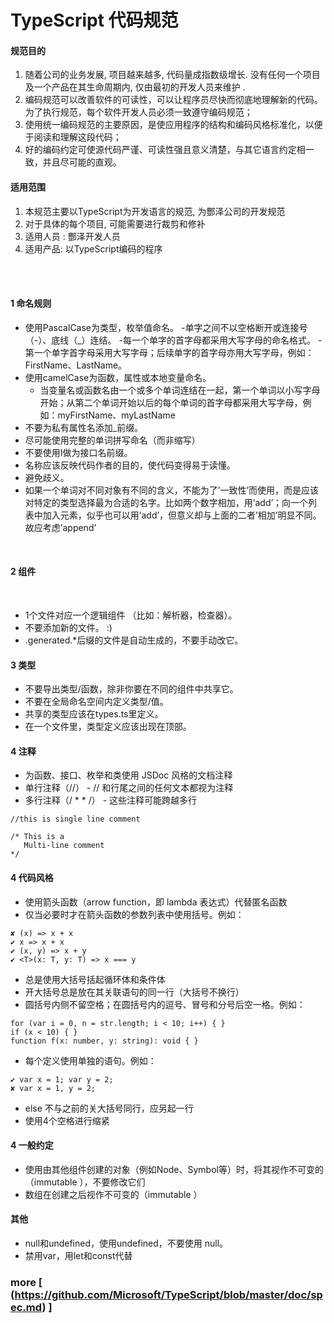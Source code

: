 # TypeScript 代码规范


#### 规范目的

1. 随着公司的业务发展, 项目越来越多, 代码量成指数级增长. 没有任何一个项目及一个产品在其生命周期内, 仅由最初的开发人员来维护 .
2. 编码规范可以改善软件的可读性，可以让程序员尽快而彻底地理解新的代码。为了执行规范，每个软件开发人员必须一致遵守编码规范；
3. 使用统一编码规范的主要原因，是使应用程序的结构和编码风格标准化，以便于阅读和理解这段代码；
4. 好的编码约定可使源代码严谨、可读性强且意义清楚，与其它语言约定相一致，并且尽可能的直观。

#### 适用范围

1.  本规范主要以TypeScript为开发语言的规范, 为酆泽公司的开发规范
2.  对于具体的每个项目, 可能需要进行裁剪和修补
3.  适用人员 : 酆泽开发人员
4.  适用产品: 以TypeScript编码的程序

​    
​    
#### 1  命名规则

 - 使用PascalCase为类型，枚举值命名。
    -单字之间不以空格断开或连接号（-）、底线（_）连结。
    -每一个单字的首字母都采用大写字母的命名格式。
    -第一个单字首字母采用大写字母；后续单字的首字母亦用大写字母，例如：FirstName、LastName。
- 使用camelCase为函数，属性或本地变量命名。
    - 当变量名或函数名由一个或多个单词连结在一起，第一个单词以小写字母开始；从第二个单词开始以后的每个单词的首字母都采用大写字母，例如：myFirstName、myLastName
- 不要为私有属性名添加_前缀。
- 尽可能使用完整的单词拼写命名（而非缩写）
- 不要使用I做为接口名前缀。
- 名称应该反映代码作者的目的，使代码变得易于读懂。
- 避免歧义。
- 如果一个单词对不同对象有不同的含义，不能为了’一致性’而使用，而是应该对特定的类型选择最为合适的名字。比如两个数字相加，用’add’；向一个列表中加入元素，似乎也可以用’add’，但意义却与上面的二者’相加’明显不同。故应考虑’append’

​   
#### 2  组件
​    
- 1个文件对应一个逻辑组件 （比如：解析器，检查器）。
- 不要添加新的文件。 :)
- .generated.*后缀的文件是自动生成的，不要手动改它。

#### 3  类型

- 不要导出类型/函数，除非你要在不同的组件中共享它。
- 不要在全局命名空间内定义类型/值。
- 共享的类型应该在types.ts里定义。
- 在一个文件里，类型定义应该出现在顶部。

#### 4  注释
- 为函数、接口、枚举和类使用 JSDoc 风格的文档注释
- 单行注释（//） - // 和行尾之间的任何文本都视为注释
- 多行注释（/ * * /） - 这些注释可能跨越多行

```
//this is single line comment 
 
/* This is a  
   Multi-line comment 
*/
```

#### 4  代码风格

- 使用箭头函数（arrow function，即 lambda 表达式）代替匿名函数
- 仅当必要时才在箭头函数的参数列表中使用括号。例如：

```
✘ (x) => x + x
✔ x => x + x
✔ (x, y) => x + y
✔ <T>(x: T, y: T) => x === y
```
- 总是使用大括号括起循环体和条件体
- 开大括号总是放在其关联语句的同一行（大括号不换行）
- 圆括号内侧不留空格；在圆括号内的逗号、冒号和分号后空一格。例如：

```
for (var i = 0, n = str.length; i < 10; i++) { }
if (x < 10) { }
function f(x: number, y: string): void { }
```
- 每个定义使用单独的语句。例如：
```
✔ var x = 1; var y = 2;
✘ var x = 1, y = 2;
```
- else 不与之前的关大括号同行，应另起一行
- 使用4个空格进行缩紧

#### 4  一般约定

- 使用由其他组件创建的对象（例如Node、Symbol等）时，将其视作不可变的（immutable ），不要修改它们
- 数组在创建之后视作不可变的（immutable ）


#### 其他
- null和undefined，使用undefined，不要使用 null。
- 禁用var，用let和const代替

### more [ (https://github.com/Microsoft/TypeScript/blob/master/doc/spec.md) ]
